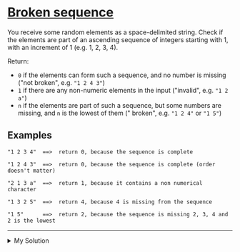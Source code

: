 # [Broken sequence](https://www.codewars.com/kata/5512e5662b34d88e44000060)

You receive some random elements as a space-delimited string. Check if the elements are part of an ascending sequence of
integers starting with 1, with an increment of 1 (e.g. 1, 2, 3, 4).

Return:

- `0` if the elements can form such a sequence, and no number is missing ("not broken", e.g. `"1 2 4 3"`)
- `1` if there are any non-numeric elements in the input ("invalid", e.g. `"1 2 a"`)
- `n` if the elements are part of such a sequence, but some numbers are missing, and `n` is the lowest of them ("
  broken", e.g. `"1 2 4"` or `"1 5"`)

## Examples

    "1 2 3 4"  ==>  return 0, because the sequence is complete

    "1 2 4 3"  ==>  return 0, because the sequence is complete (order doesn't matter)

    "2 1 3 a"  ==>  return 1, because it contains a non numerical character

    "1 3 2 5"  ==>  return 4, because 4 is missing from the sequence

    "1 5"      ==>  return 2, because the sequence is missing 2, 3, 4 and 2 is the lowest

---

<details><summary>My Solution</summary>

```js
function findMissingNumber(sequence) {
  if (!sequence) return 0

  let arr = sequence.split(' ')
  if (arr.some(v => isNaN(Number(v)))) return 1

  let sortedArr = arr.map(Number).sort((a, b) => a - b)
  if (sortedArr[0] !== 1) return 1
  for (let i = 0; i < sortedArr.length - 1; i++) {
    if (sortedArr[i] !== sortedArr[i + 1] - 1) return sortedArr[i] + 1
  }

  return 0
}
```

</details>

